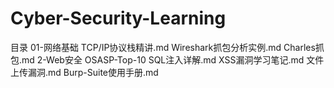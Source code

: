 # Cyber-Security-Learning
目录
	01-网络基础
		TCP/IP协议栈精讲.md
		Wireshark抓包分析实例.md
		Charles抓包.md
	2-Web安全
		OSASP-Top-10
			SQL注入详解.md
			XSS漏洞学习笔记.md
			文件上传漏洞.md
		Burp-Suite使用手册.md
